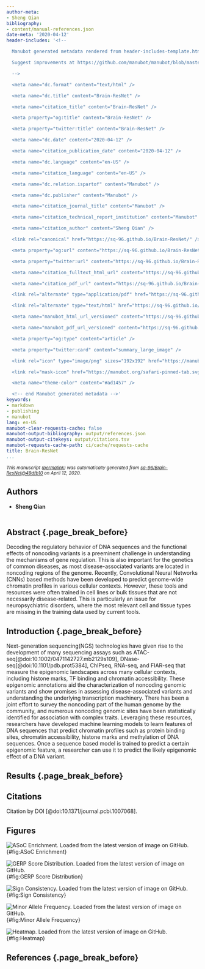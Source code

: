 ```yaml
---
author-meta:
- Sheng Qian
bibliography:
- content/manual-references.json
date-meta: '2020-04-12'
header-includes: '<!--

  Manubot generated metadata rendered from header-includes-template.html.

  Suggest improvements at https://github.com/manubot/manubot/blob/master/manubot/process/header-includes-template.html

  -->

  <meta name="dc.format" content="text/html" />

  <meta name="dc.title" content="Brain-ResNet" />

  <meta name="citation_title" content="Brain-ResNet" />

  <meta property="og:title" content="Brain-ResNet" />

  <meta property="twitter:title" content="Brain-ResNet" />

  <meta name="dc.date" content="2020-04-12" />

  <meta name="citation_publication_date" content="2020-04-12" />

  <meta name="dc.language" content="en-US" />

  <meta name="citation_language" content="en-US" />

  <meta name="dc.relation.ispartof" content="Manubot" />

  <meta name="dc.publisher" content="Manubot" />

  <meta name="citation_journal_title" content="Manubot" />

  <meta name="citation_technical_report_institution" content="Manubot" />

  <meta name="citation_author" content="Sheng Qian" />

  <link rel="canonical" href="https://sq-96.github.io/Brain-ResNet/" />

  <meta property="og:url" content="https://sq-96.github.io/Brain-ResNet/" />

  <meta property="twitter:url" content="https://sq-96.github.io/Brain-ResNet/" />

  <meta name="citation_fulltext_html_url" content="https://sq-96.github.io/Brain-ResNet/" />

  <meta name="citation_pdf_url" content="https://sq-96.github.io/Brain-ResNet/manuscript.pdf" />

  <link rel="alternate" type="application/pdf" href="https://sq-96.github.io/Brain-ResNet/manuscript.pdf" />

  <link rel="alternate" type="text/html" href="https://sq-96.github.io/Brain-ResNet/v/49dfb10ce72c55c4f70e7cba147b510c0917ed6e/" />

  <meta name="manubot_html_url_versioned" content="https://sq-96.github.io/Brain-ResNet/v/49dfb10ce72c55c4f70e7cba147b510c0917ed6e/" />

  <meta name="manubot_pdf_url_versioned" content="https://sq-96.github.io/Brain-ResNet/v/49dfb10ce72c55c4f70e7cba147b510c0917ed6e/manuscript.pdf" />

  <meta property="og:type" content="article" />

  <meta property="twitter:card" content="summary_large_image" />

  <link rel="icon" type="image/png" sizes="192x192" href="https://manubot.org/favicon-192x192.png" />

  <link rel="mask-icon" href="https://manubot.org/safari-pinned-tab.svg" color="#ad1457" />

  <meta name="theme-color" content="#ad1457" />

  <!-- end Manubot generated metadata -->'
keywords:
- markdown
- publishing
- manubot
lang: en-US
manubot-clear-requests-cache: false
manubot-output-bibliography: output/references.json
manubot-output-citekeys: output/citations.tsv
manubot-requests-cache-path: ci/cache/requests-cache
title: Brain-ResNet
...
```







<small><em>
This manuscript
([permalink](https://sq-96.github.io/Brain-ResNet/v/49dfb10ce72c55c4f70e7cba147b510c0917ed6e/))
was automatically generated
from [sq-96/Brain-ResNet@49dfb10](https://github.com/sq-96/Brain-ResNet/tree/49dfb10ce72c55c4f70e7cba147b510c0917ed6e)
on April 12, 2020.
</em></small>

## Authors



+ **Sheng Qian**<br><br>
  <small>
  </small>



## Abstract {.page_break_before}

Decoding the regulatory behavior of DNA sequences and the functional effects of noncoding variants is a preeminent challenge in understanding the mechanisms of gene regulation. This is also important for the genetics of common diseases, as most disease-associated variants are located in noncoding regions of the genome. Recently, Convolutional Neural Networks (CNNs) based methods have been developed to predict genome-wide chromatin profiles in various cellular contexts. However, these tools and resources were often trained in cell lines or bulk tissues that are not necessarily disease-related. This is particularly an issue for neuropsychiatric disorders, where the most relevant cell and tissue types are missing in the training data used by current tools.


## Introduction {.page_break_before}

Next-generation sequencing(NGS) technologies have given rise to the development of many sequencing assays such as ATAC-seq[@doi:10.1002/0471142727.mb2129s109], DNase-seq[@doi:10.1101/pdb.prot5384], ChIPseq, RNA-seq, and FIAR-seq that measure the epigenomic landscapes across many cellular contexts, including histone marks, TF binding and chromatin accessibility. These epigenomic annotations aid the characterization of noncoding genomic variants and show promises in assessing disease-associated variants and understanding the underlying transcription machinery. There has been a joint effort to survey the noncoding part of the human genome by the community, and numerous noncoding genomic sites have been statistically identified for association with complex traits. Leveraging these resources, researchers have developed machine learning models to learn features of DNA sequences that predict chromatin profiles such as protein binding sites, chromatin accessibility, histone marks and methylation of DNA sequences. Once a sequence based model is trained to predict a certain epigenomic feature, a researcher can use it to predict the likely epigenomic effect of a DNA variant. 


## Results {.page_break_before}

## Citations

Citation by DOI [@doi:10.1371/journal.pcbi.1007068].
 
## Figures

![
**ASoC Enrichment.**
Loaded from the latest version of image on GitHub.
](https://github.com/sq-96/resources/raw/master/ASoC%20Enrichment.png "Square image"){#fig:ASoC Enrichment}

![
**GERP Score Distribution.**
Loaded from the latest version of image on GitHub.
](https://github.com/sq-96/resources/raw/master/GERP%20Score.png "Square image"){#fig:GERP Score Distribution}

![
**Sign Consistency.**
Loaded from the latest version of image on GitHub.
](https://github.com/sq-96/resources/blob/master/sign%20consistency.png "Square image"){#fig:Sign Consistency}

![
**Minor Allele Frequency.**
Loaded from the latest version of image on GitHub.
](https://github.com/sq-96/resources/blob/master/sign%20consistency.png "Square image"){#fig:Minor Allele Frequency}

![
**Heatmap.**
Loaded from the latest version of image on GitHub.
](https://github.com/sq-96/resources/blob/master/heatmap.png "Square image"){#fig:Heatmap)



## References {.page_break_before}

<!-- Explicitly insert bibliography here -->
<div id="refs"></div>
